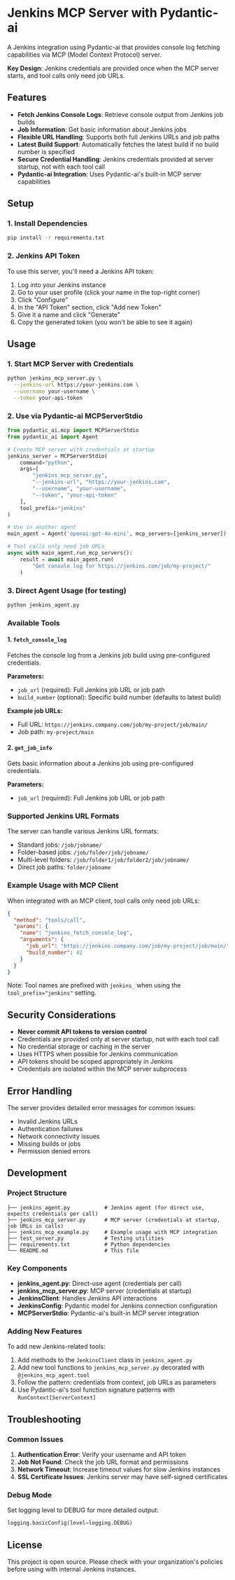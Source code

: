 # Jenkins MCP Server with Pydantic-ai

A Jenkins integration using Pydantic-ai that provides console log fetching capabilities via MCP (Model Context Protocol) server. 

**Key Design**: Jenkins credentials are provided once when the MCP server starts, and tool calls only need job URLs.

## Features

- **Fetch Jenkins Console Logs**: Retrieve console output from Jenkins job builds
- **Job Information**: Get basic information about Jenkins jobs
- **Flexible URL Handling**: Supports both full Jenkins URLs and job paths
- **Latest Build Support**: Automatically fetches the latest build if no build number is specified
- **Secure Credential Handling**: Jenkins credentials provided at server startup, not with each tool call
- **Pydantic-ai Integration**: Uses Pydantic-ai's built-in MCP server capabilities

## Setup

### 1. Install Dependencies

```bash
pip install -r requirements.txt
```

### 2. Jenkins API Token

To use this server, you'll need a Jenkins API token:

1. Log into your Jenkins instance
2. Go to your user profile (click your name in the top-right corner)
3. Click "Configure" 
4. In the "API Token" section, click "Add new Token"
5. Give it a name and click "Generate"
6. Copy the generated token (you won't be able to see it again)

## Usage

### 1. Start MCP Server with Credentials

```bash
python jenkins_mcp_server.py \
  --jenkins-url https://your-jenkins.com \
  --username your-username \
  --token your-api-token
```

### 2. Use via Pydantic-ai MCPServerStdio

```python
from pydantic_ai.mcp import MCPServerStdio
from pydantic_ai import Agent

# Create MCP server with credentials at startup
jenkins_server = MCPServerStdio(
    command="python",
    args=[
        "jenkins_mcp_server.py",
        "--jenkins-url", "https://your-jenkins.com",
        "--username", "your-username", 
        "--token", "your-api-token"
    ],
    tool_prefix="jenkins"
)

# Use in another agent
main_agent = Agent('openai:gpt-4o-mini', mcp_servers=[jenkins_server])

# Tool calls only need job URLs
async with main_agent.run_mcp_servers():
    result = await main_agent.run(
        "Get console log for https://jenkins.com/job/my-project/"
    )
```

### 3. Direct Agent Usage (for testing)

```bash
python jenkins_agent.py
```

### Available Tools

#### 1. `fetch_console_log`

Fetches the console log from a Jenkins job build using pre-configured credentials.

**Parameters:**
- `job_url` (required): Full Jenkins job URL or job path
- `build_number` (optional): Specific build number (defaults to latest build)

**Example job URLs:**
- Full URL: `https://jenkins.company.com/job/my-project/job/main/`
- Job path: `my-project/main`

#### 2. `get_job_info`

Gets basic information about a Jenkins job using pre-configured credentials.

**Parameters:**
- `job_url` (required): Full Jenkins job URL or job path

### Supported Jenkins URL Formats

The server can handle various Jenkins URL formats:

- Standard jobs: `/job/jobname/`
- Folder-based jobs: `/job/folder/job/jobname/`
- Multi-level folders: `/job/folder1/job/folder2/job/jobname/`
- Direct job paths: `folder/jobname`

### Example Usage with MCP Client

When integrated with an MCP client, tool calls only need job URLs:

```json
{
  "method": "tools/call",
  "params": {
    "name": "jenkins_fetch_console_log",
    "arguments": {
      "job_url": "https://jenkins.company.com/job/my-project/job/main/",
      "build_number": 42
    }
  }
}
```

Note: Tool names are prefixed with `jenkins_` when using the `tool_prefix="jenkins"` setting.

## Security Considerations

- **Never commit API tokens to version control**
- Credentials are provided only at server startup, not with each tool call
- No credential storage or caching in the server
- Uses HTTPS when possible for Jenkins communication
- API tokens should be scoped appropriately in Jenkins
- Credentials are isolated within the MCP server subprocess

## Error Handling

The server provides detailed error messages for common issues:

- Invalid Jenkins URLs
- Authentication failures
- Network connectivity issues
- Missing builds or jobs
- Permission denied errors

## Development

### Project Structure

```
├── jenkins_agent.py           # Jenkins agent (for direct use, expects credentials per call)
├── jenkins_mcp_server.py      # MCP server (credentials at startup, job URLs in calls)
├── jenkins_mcp_example.py     # Example usage with MCP integration
├── test_server.py             # Testing utilities
├── requirements.txt           # Python dependencies
└── README.md                  # This file
```

### Key Components

- **jenkins_agent.py**: Direct-use agent (credentials per call)
- **jenkins_mcp_server.py**: MCP server (credentials at startup)
- **JenkinsClient**: Handles Jenkins API interactions
- **JenkinsConfig**: Pydantic model for Jenkins connection configuration  
- **MCPServerStdio**: Pydantic-ai's built-in MCP server integration

### Adding New Features

To add new Jenkins-related tools:

1. Add methods to the `JenkinsClient` class in `jenkins_agent.py`
2. Add new tool functions to `jenkins_mcp_server.py` decorated with `@jenkins_mcp_agent.tool`
3. Follow the pattern: credentials from context, job URLs as parameters
4. Use Pydantic-ai's tool function signature patterns with `RunContext[ServerContext]`

## Troubleshooting

### Common Issues

1. **Authentication Error**: Verify your username and API token
2. **Job Not Found**: Check the job URL format and permissions
3. **Network Timeout**: Increase timeout values for slow Jenkins instances
4. **SSL Certificate Issues**: Jenkins server may have self-signed certificates

### Debug Mode

Set logging level to DEBUG for more detailed output:

```python
logging.basicConfig(level=logging.DEBUG)
```

## License

This project is open source. Please check with your organization's policies before using with internal Jenkins instances. 